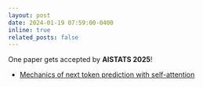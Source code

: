 ```yaml
---
layout: post
date: 2024-01-19 07:59:00-0400
inline: true
related_posts: false
---
```


One paper gets accepted by <b>AISTATS 2025</b>!
<ul>
    <li><a href="https://proceedings.mlr.press/v238/li24f/li24f.pdf">Mechanics of next token prediction with self-attention</a></li>
</ul>
